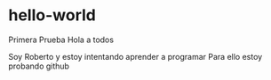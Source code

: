 # hello-world
Primera Prueba
Hola a todos

Soy Roberto y estoy intentando aprender a programar
Para ello estoy probando github
